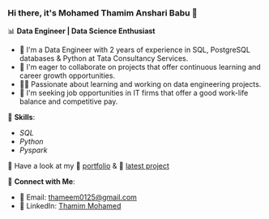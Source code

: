 ### Hi there, it's Mohamed Thamim Anshari Babu 👋

<!--
**Ansary25/Ansary25** is a ✨ _special_ ✨ repository because its `README.md` (this file) appears on your GitHub profile.

Here are some ideas to get you started:

- 🔭 I’m currently working on ...
- 🌱 I’m currently learning ...
- 👯 I’m looking to collaborate on ...
- 🤔 I’m looking for help with ...
- 💬 Ask me about ...
- 📫 How to reach me: ...
- 😄 Pronouns: ...
- ⚡ Fun fact: ...
-->

📊 **Data Engineer | Data Science Enthusiast**

- 🌱 I'm a Data Engineer with 2 years of experience in SQL, PostgreSQL databases & Python at Tata Consultancy Services.
- 👯 I'm eager to collaborate on projects that offer continuous learning and career growth opportunities.
- 👨‍💻 Passionate about learning and working on data engineering projects.
- 🤔 I'm seeking job opportunities in IT firms that offer a good work-life balance and competitive pay.

🌟 **Skills**:  
- *SQL*  
- *Python*
- *Pyspark*

🔭 Have a look at my 🔭 [portfolio](https://ansary25.github.io/thameem0125.github.io/) & 🚀 [latest project](https://github.com/Ansary25/MyProject1/blob/main/README.md)

🔗 **Connect with Me**:  
- 📧 Email: [thameem0125@gmail.com](mailto:thameem0125@gmail.com)  
- 💼 LinkedIn: [Thamim Mohamed](https://www.linkedin.com/in/thamim-mohamed-96057b286/)  

